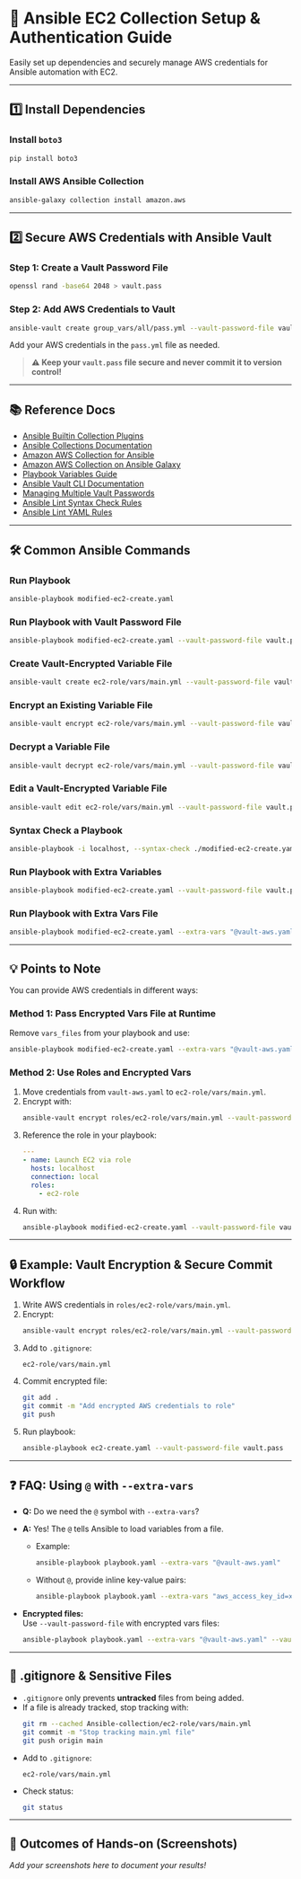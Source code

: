 # 🚀 Ansible EC2 Collection Setup & Authentication Guide

Easily set up dependencies and securely manage AWS credentials for Ansible automation with EC2.

---

## 1️⃣ Install Dependencies

### Install `boto3`

```sh
pip install boto3
```

### Install AWS Ansible Collection

```sh
ansible-galaxy collection install amazon.aws
```

---

## 2️⃣ Secure AWS Credentials with Ansible Vault

### Step 1: Create a Vault Password File

```sh
openssl rand -base64 2048 > vault.pass
```

### Step 2: Add AWS Credentials to Vault

```sh
ansible-vault create group_vars/all/pass.yml --vault-password-file vault.pass
```

Add your AWS credentials in the `pass.yml` file as needed.

> **⚠️ Keep your `vault.pass` file secure and never commit it to version control!**

---

## 📚 Reference Docs

- [Ansible Builtin Collection Plugins](https://docs.ansible.com/ansible/latest/collections/ansible/builtin/index.html#plugins-in-ansible-builtin)
- [Ansible Collections Documentation](https://docs.ansible.com/ansible/latest/collections/index.html)
- [Amazon AWS Collection for Ansible](https://docs.ansible.com/ansible/latest/collections/amazon/aws/ec2_instance_module.html#ansible-collections-amazon-aws-ec2-instance-module)
- [Amazon AWS Collection on Ansible Galaxy](https://galaxy.ansible.com/ui/repo/published/amazon/aws/)
- [Playbook Variables Guide](https://docs.ansible.com/ansible/latest/playbook_guide/playbooks_variables.html)
- [Ansible Vault CLI Documentation](https://docs.ansible.com/ansible/2.8/cli/ansible-vault.html#create)
- [Managing Multiple Vault Passwords](https://docs.ansible.com/ansible/2.8/user_guide/playbooks_vault.html#multiple-vault-passwords)
- [Ansible Lint Syntax Check Rules](https://ansible.readthedocs.io/projects/lint/rules/syntax-check/)
- [Ansible Lint YAML Rules](https://ansible.readthedocs.io/projects/lint/rules/yaml/)

---

## 🛠️ Common Ansible Commands

### Run Playbook

```sh
ansible-playbook modified-ec2-create.yaml
```

### Run Playbook with Vault Password File

```sh
ansible-playbook modified-ec2-create.yaml --vault-password-file vault.pass
```

### Create Vault-Encrypted Variable File

```sh
ansible-vault create ec2-role/vars/main.yml --vault-password-file vault.pass
```

### Encrypt an Existing Variable File

```sh
ansible-vault encrypt ec2-role/vars/main.yml --vault-password-file vault.pass
```

### Decrypt a Variable File

```sh
ansible-vault decrypt ec2-role/vars/main.yml --vault-password-file vault.pass
```

### Edit a Vault-Encrypted Variable File

```sh
ansible-vault edit ec2-role/vars/main.yml --vault-password-file vault.pass
```

### Syntax Check a Playbook

```sh
ansible-playbook -i localhost, --syntax-check ./modified-ec2-create.yaml --vault-password-file vault.pass
```

### Run Playbook with Extra Variables

```sh
ansible-playbook modified-ec2-create.yaml --vault-password-file vault.pass -e ec2_instance_type=t2.medium
```

### Run Playbook with Extra Vars File

```sh
ansible-playbook modified-ec2-create.yaml --extra-vars "@vault-aws.yaml"
```

---

## 💡 Points to Note

You can provide AWS credentials in different ways:

### **Method 1:** Pass Encrypted Vars File at Runtime

Remove `vars_files` from your playbook and use:

```sh
ansible-playbook modified-ec2-create.yaml --extra-vars "@vault-aws.yaml" --vault-password-file vault.pass
```

### **Method 2:** Use Roles and Encrypted Vars

1. Move credentials from `vault-aws.yaml` to `ec2-role/vars/main.yml`.
2. Encrypt with:
    ```sh
    ansible-vault encrypt roles/ec2-role/vars/main.yml --vault-password-file vault.pass
    ```
3. Reference the role in your playbook:
    ```yaml
    ---
    - name: Launch EC2 via role
      hosts: localhost
      connection: local
      roles:
        - ec2-role
    ```
4. Run with:
    ```sh
    ansible-playbook modified-ec2-create.yaml --vault-password-file vault.pass
    ```

---

## 🔒 Example: Vault Encryption & Secure Commit Workflow

1. Write AWS credentials in `roles/ec2-role/vars/main.yml`.
2. Encrypt:
    ```sh
    ansible-vault encrypt roles/ec2-role/vars/main.yml --vault-password-file vault.pass
    ```
3. Add to `.gitignore`:
    ```
    ec2-role/vars/main.yml
    ```
4. Commit encrypted file:
    ```sh
    git add .
    git commit -m "Add encrypted AWS credentials to role"
    git push
    ```
5. Run playbook:
    ```sh
    ansible-playbook ec2-create.yaml --vault-password-file vault.pass
    ```

---

## ❓ FAQ: Using `@` with `--extra-vars`

- **Q:** Do we need the `@` symbol with `--extra-vars`?
- **A:** Yes! The `@` tells Ansible to load variables from a file.

    - Example:
        ```sh
        ansible-playbook playbook.yaml --extra-vars "@vault-aws.yaml"
        ```
    - Without `@`, provide inline key-value pairs:
        ```sh
        ansible-playbook playbook.yaml --extra-vars "aws_access_key_id=xyz aws_secret_access_key=abc"
        ```

- **Encrypted files:**  
  Use `--vault-password-file` with encrypted vars files:
    ```sh
    ansible-playbook playbook.yaml --extra-vars "@vault-aws.yaml" --vault-password-file vault.pass
    ```

---

## 📝 .gitignore & Sensitive Files

- `.gitignore` only prevents **untracked** files from being added.
- If a file is already tracked, stop tracking with:
    ```sh
    git rm --cached Ansible-collection/ec2-role/vars/main.yml
    git commit -m "Stop tracking main.yml file"
    git push origin main
    ```
- Add to `.gitignore`:
    ```
    ec2-role/vars/main.yml
    ```
- Check status:
    ```sh
    git status
    ```

---

## 📸 Outcomes of Hands-on (Screenshots)

_Add your screenshots here to document your results!_